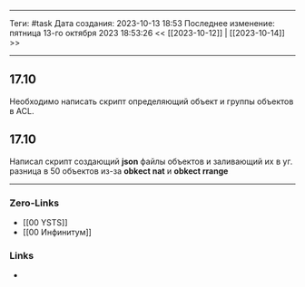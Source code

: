 ___
Теги: #task 
Дата создания: 2023-10-13 18:53 
Последнее изменение: пятница 13-го октября 2023 18:53:26
<< [[2023-10-12]] | [[2023-10-14]] >> 
___
## 17.10

Необходимо написать скрипт определяющий объект и группы объектов в ACL.


## 17.10

Написал скрипт создающий **json** файлы объектов и заливающий их в уг. разница в 50 объектов из-за **obkect nat** и **obkect rrange**
___
### Zero-Links
- [[00 YSTS]]
- [[00 Инфинитум]]

### Links
- 
